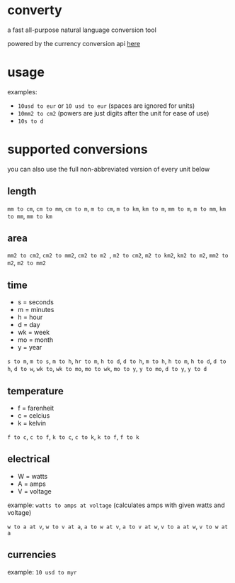 # converty

a fast all-purpose natural language conversion tool  

powered by the currency conversion api [here](https://github.com/fawazahmed0/exchange-api)

# usage

examples:
- `10usd to eur` or `10 usd to eur` (spaces are ignored for units)
- `10mm2 to cm2` (powers are just digits after the unit for ease of use)
- `10s to d`

# supported conversions

you can also use the full non-abbreviated version of every unit below

## length

`mm to cm`, `cm to mm`, `cm to m`, `m to cm`, `m to km`, `km to m`, `mm to m`, `m to mm`, `km to mm`, `mm to km`

## area

`mm2 to cm2`, `cm2 to mm2`, `cm2 to m2 `, `m2 to cm2`, `m2 to km2`, `km2 to m2`, `mm2 to m2`, `m2 to mm2`

## time

- s = seconds
- m = minutes
- h = hour
- d = day
- wk = week
- mo = month
- y = year

`s to m`, `m to s`, `m to h`, `hr to m`, `h to d`, `d to h`, `m to h`, `h to m`, `h to d`, `d to h`, `d to w`, `wk to`, `wk to mo`, `mo to wk`, `mo to y`, `y to mo`, `d to y`, `y to d`

## temperature

- f = farenheit
- c = celcius
- k = kelvin

`f to c`, `c to f`, `k to c`, `c to k`, `k to f`, `f to k`

## electrical

- W = watts
- A = amps
- V = voltage

example: `watts to amps at voltage` (calculates amps with given watts and voltage)

`w to a at v`, `w to v at a`, `a to w at v`, `a to v at w`, `v to a at w`, `v to w at a`

## currencies

example: `10 usd to myr`